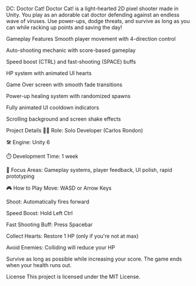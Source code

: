 DC: Doctor Cat!
Doctor Cat! is a light-hearted 2D pixel shooter made in Unity.
You play as an adorable cat doctor defending against an endless wave of viruses. Use power-ups, dodge threats, and survive as long as you can while racking up points and saving the day!

Gameplay Features
Smooth player movement with 4-direction control

Auto-shooting mechanic with score-based gameplay

Speed boost (CTRL) and fast-shooting (SPACE) buffs

HP system with animated UI hearts

Game Over screen with smooth fade transitions

Power-up healing system with randomized spawns

Fully animated UI cooldown indicators

Scrolling background and screen shake effects

Project Details
🧑‍⚕️ Role: Solo Developer (Carlos Rondon)

🛠️ Engine: Unity 6

⏱️ Development Time: 1 week

🎯 Focus Areas: Gameplay systems, player feedback, UI polish, rapid prototyping

🎮 How to Play
Move: WASD or Arrow Keys

Shoot: Automatically fires forward

Speed Boost: Hold Left Ctrl

Fast Shooting Buff: Press Spacebar

Collect Hearts: Restore 1 HP (only if you're not at max)

Avoid Enemies: Colliding will reduce your HP

Survive as long as possible while increasing your score.
The game ends when your health runs out.

License
This project is licensed under the MIT License.
